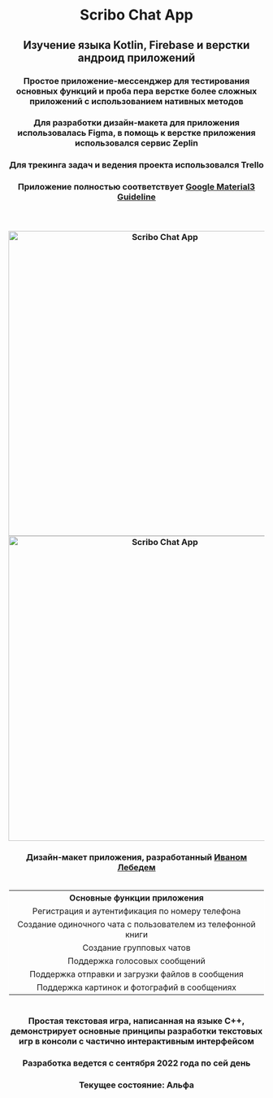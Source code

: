 <style>
   table { border: 1px solid white; margin: auto; }
   td { text-align: center; }
   th { text-align: center; }
  </style>


<h1 align="center">Scribo Chat App</h1>
<h2 align="center">Изучение языка Kotlin, Firebase и верстки андроид приложений</h2>

<h3 align="center">Простое приложение-мессенджер для тестирования основных функций и проба пера верстке более сложных приложений с использованием нативных методов</h3>
<h3 align="center">Для разработки дизайн-макета для приложения использовалась Figma, в помощь к верстке приложения использовался сервис Zeplin</h3>
<h3 align="center">Для трекинга задач и ведения проекта использовался Trello</h3>
<h3 align="center">Приложение полностью соответствует <a href="https://m3.material.io" target="_blank">Google Material3 Guideline</a></h3><br>

<h3 align="center">
    <img src="http://saltario.ru/wp-content/uploads/2023/02/Dark.png" height="600"alt="Scribo Chat App">
    <img src="http://saltario.ru/wp-content/uploads/2023/02/Light.png" height="600"alt="Scribo Chat App"> 
    </a>
</h3>
<h3 align="center">Дизайн-макет приложения, разработанный 
    <a href="https://github.com/vane4ek852" target="_blank">Иваном Лебедем</a>
</h3>

<br>

<center>
    <table >
        <tbody>
            <tr>
            <th>Основные функции приложения</th>
            </tr>
            <tr>
            <td>Регистрация и аутентификация по номеру телефона</td>
            </tr>
            <tr>
            <td>Создание одиночного чата с пользователем из телефонной книги</td>
            </tr>
            <tr>
            <td>Создание групповых чатов</td>
            </tr>
            <tr>
            <td>Поддержка голосовых сообщений</td>
            </tr>
            <tr>
            <td>Поддержка отправки и загрузки файлов в сообщения</td>
            </tr>
            <tr>
            <td>Поддержка картинок и фотографий в сообщениях</td>
            </tr>
        </tbody>
    </table>
</center>

<br>


<h3 align="center">Простая текстовая игра, написанная на языке С++, демонстрирует основные принципы разработки текстовых игр в консоли с частично интерактивным интерфейсом</h3>
<h3 align="center">Разработка ведется с сентября 2022 года по сей день</h3>
<h3 align="center">Текущее состояние: Альфа</h3><br>